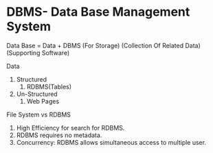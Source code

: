 # DBMS- Data Base Management System

Data Base   =   Data    +   DBMS
(For Storage)   (Collection Of Related Data)    (Supporting Software)

Data
1. Structured
    1. RDBMS(Tables)
2. Un-Structured
    1. Web Pages

File System vs RDBMS

1. High Efficiency for search for RDBMS.
2. RDBMS requires no metadata.
3. Concurrency: RDBMS allows simultaneous access to multiple user.